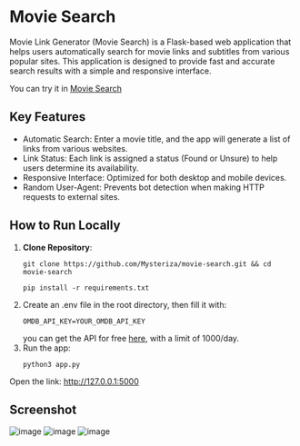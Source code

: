 # Movie Search
Movie Link Generator (Movie Search) is a Flask-based web application that helps users automatically search for movie links and subtitles from various popular sites. This application is designed to provide fast and accurate search results with a simple and responsive interface.

You can try it in [Movie Search](https://compact-molly-mysteriza-cf4a7a2f.koyeb.app/)

## Key Features
- Automatic Search: Enter a movie title, and the app will generate a list of links from various websites.
- Link Status: Each link is assigned a status (Found or Unsure) to help users determine its availability.
- Responsive Interface: Optimized for both desktop and mobile devices.
- Random User-Agent: Prevents bot detection when making HTTP requests to external sites.
## How to Run Locally

1. **Clone Repository**:
   ```
   git clone https://github.com/Mysteriza/movie-search.git && cd movie-search
   ```
   ```
   pip install -r requirements.txt
   ```
2. Create an .env file in the root directory, then fill it with:
   ```
   OMDB_API_KEY=YOUR_OMDB_API_KEY
   ```
   you can get the API for free [here](https://www.omdbapi.com/apikey.aspx), with a limit of 1000/day.
3. Run the app:
   ```
   python3 app.py
   ```
Open the link: http://127.0.0.1:5000

## Screenshot
![image](https://github.com/user-attachments/assets/8cfa4b07-d5f2-41f2-bf2d-a3c82683fce9)
![image](https://github.com/user-attachments/assets/8c0d385b-396b-4f1b-a1b1-6be1612bb019)
![image](https://github.com/user-attachments/assets/f315b7cd-8b3b-4d0e-a979-0dcc98eb6381)

